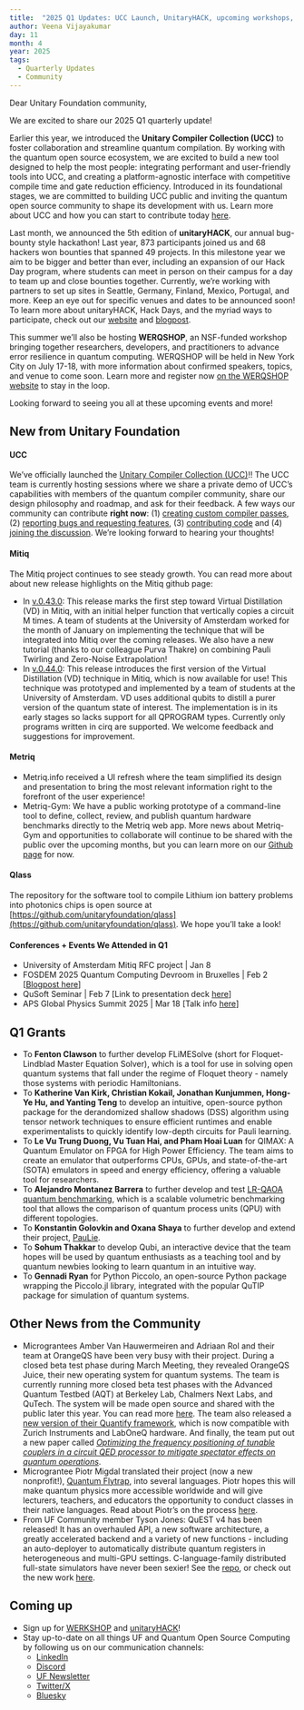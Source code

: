 ```yaml
---
title:  "2025 Q1 Updates: UCC Launch, UnitaryHACK, upcoming workshops, and more"
author: Veena Vijayakumar
day: 11
month: 4
year: 2025
tags: 
  - Quarterly Updates
  - Community
--- 
```


Dear Unitary Foundation community,

We are excited to share our 2025 Q1 quarterly update! 

Earlier this year, we introduced the **Unitary Compiler Collection (UCC)** to foster collaboration and streamline quantum compilation. By working with the quantum open source ecosystem, we are excited to build a new tool designed to help the most people: integrating performant and user-friendly tools into UCC, and creating a platform-agnostic interface with competitive compile time and gate reduction efficiency. Introduced in its foundational stages, we are committed to building UCC public and inviting the quantum open source community to shape its development with us. Learn more about UCC and how you can start to contribute today [here](https://unitary.foundation/posts/2025_ucc_launch_blog/). 

Last month, we announced the 5th edition of **unitaryHACK**, our annual bug-bounty style hackathon! Last year, 873 participants joined us and 68 hackers won bounties that spanned 49 projects. In this milestone year we aim to be bigger and better than ever, including an expansion of our Hack Day program, where students can meet in person on their campus for a day to team up and close bounties together. Currently, we’re working with partners to set up sites in Seattle, Germany, Finland, Mexico, Portugal, and more. Keep an eye out for specific venues and dates to be announced soon! To learn more about unitaryHACK, Hack Days, and the myriad ways to participate, check out our [website](https://unitaryhack.dev/) and [blogpost](https://unitary.foundation/posts/announcing_unitaryhack25/). 

This summer we’ll also be hosting **WERQSHOP**, an NSF-funded workshop bringing together researchers, developers, and practitioners to advance error resilience in quantum computing. WERQSHOP will be held in New York City on July 17-18, with more information about confirmed speakers, topics, and venue to come soon. Learn more and register now [on the WERQSHOP website](https://werq.shop/) to stay in the loop. 

Looking forward to seeing you all at these upcoming events and more! 


## New from Unitary Foundation

#### UCC
We’ve officially launched the [Unitary Compiler Collection (UCC)](https://unitary.foundation/posts/2025_ucc_launch_blog/)!! The UCC team is currently hosting sessions where we share a private demo of UCC’s capabilities with members of the quantum compiler community, share our design philosophy and roadmap, and ask for their feedback. A few ways our community can contribute **right now**: (1) [creating custom compiler passes](https://ucc.readthedocs.io/en/latest/contributing.html#proposing-a-new-transpiler-pass), (2) [reporting bugs and requesting features](https://github.com/unitaryfoundation/ucc/issues), (3) [contributing code](https://ucc.readthedocs.io/en/latest/contributing.html#contributing-guide) and (4) [joining the discussion](https://discord.com/channels/764231928676089909/1346546840526524427). We’re looking forward to hearing your thoughts! 

#### Mitiq 
The Mitiq project continues to see steady growth. You can read more about about new release highlights on the Mitiq github page: 
- In [v.0.43.0](https://github.com/unitaryfoundation/mitiq/releases/tag/v0.43.0): This release marks the first step toward Virtual Distillation (VD) in Mitiq, with an initial helper function that vertically copies a circuit M times. A team of students at the University of Amsterdam worked for the month of January on implementing the technique that will be integrated into Mitiq over the coming releases. We also have a new tutorial (thanks to our colleague Purva Thakre) on combining Pauli Twirling and Zero-Noise Extrapolation!
- In [v.0.44.0](https://github.com/unitaryfoundation/mitiq/releases/tag/v0.44.0): This release introduces the first version of the Virtual Distillation (VD) technique in Mitiq, which is now available for use! This technique was prototyped and implemented by a team of students at the University of Amsterdam. VD uses additional qubits to distill a purer version of the quantum state of interest. The implementation is in its early stages so lacks support for all QPROGRAM types. Currently only programs written in cirq are supported. We welcome feedback and suggestions for improvement.

#### Metriq
- Metriq.info received a UI refresh where the team simplified its design and presentation to bring the most relevant information right to the forefront of the user experience!
- Metriq-Gym: We have a public working prototype of a command-line tool to define, collect, review, and publish quantum hardware benchmarks directly to the Metriq web app. More news about Metriq-Gym and opportunities to collaborate will continue to be shared with the public over the upcoming months, but you can learn more on our [Github page](https://github.com/unitaryfoundation/metriq-gym) for now.    

#### Qlass 
The repository for the software tool to compile Lithium ion battery problems into photonics chips is open source at [https://github.com/unitaryfoundation/qlass](https://github.com/unitaryfoundation/qlass). We hope you’ll take a look!   

#### Conferences + Events We Attended in Q1
- University of Amsterdam Mitiq RFC project | Jan 8 
- FOSDEM 2025 Quantum Computing Devroom in Bruxelles | Feb 2 [[Blogpost here](https://unitary.foundation/posts/2025_fosdem_recap/)]
- QuSoft Seminar | Feb 7 [Link to presentation deck [here](https://natestemen.github.io/qem-qusoft/slides.html#/title-slide)]
- APS Global Physics Summit 2025 | Mar 18 [Talk info [here](https://summit.aps.org/events/MAR-J16/9)]


## Q1 Grants
- To **Fenton Clawson** to further develop FLiMESolve (short for Floquet-Lindblad Master Equation Solver), which is a tool for use in solving open quantum systems that fall under the regime of Floquet theory - namely those systems with periodic Hamiltonians.
- To **Katherine Van Kirk, Christian Kokail, Jonathan Kunjummen, Hong-Ye Hu, and Yanting Teng** to develop an intuitive, open-source python package for the derandomized shallow shadows (DSS) algorithm using tensor network techniques to ensure efficient runtimes and enable experimentalists to quickly identify low-depth circuits for Pauli learning.
- To **Le Vu Trung Duong, Vu Tuan Hai, and Pham Hoai Luan** for QIMAX: A Quantum Emulator on FPGA for High Power Efficiency. The team aims to create an emulator that outperforms CPUs, GPUs, and state-of-the-art (SOTA) emulators in speed and energy efficiency, offering a valuable tool for researchers.
- To **Alejandro Montanez Barrera** to further develop and test [LR-QAOA quantum benchmarking](https://arxiv.org/pdf/2502.06471), which is a scalable volumetric benchmarking tool that allows the comparison of quantum process units (QPU) with different topologies.
- To **Konstantin Golovkin and Oxana Shaya** to further develop and extend their project, [PauLie](https://github.com/QPauLie/PauLie).
- To **Sohum Thakkar** to develop Qubi, an interactive device that the team hopes will be used by quantum enthusiasts as a teaching tool and by quantum newbies looking to learn quantum in an intuitive way.
- To **Gennadi Ryan** for Python Piccolo, an open-source Python package wrapping the Piccolo.jl library, integrated with the popular QuTIP package for simulation of quantum systems.


## Other News from the Community
- Micrograntees Amber Van Hauwermeiren and Adriaan Rol and their team at OrangeQS have been very busy with their project. During a closed beta test phase during March Meeting, they revealed OrangeQS Juice, their new operating system for quantum systems. The team is currently running more closed beta test phases with the Advanced Quantum Testbed (AQT) at Berkeley Lab, Chalmers Next Labs, and QuTech. The system will be made open source and shared with the public later this year. You can read more [here](https://orangeqs.com/news/reveal-orangeqs-juice/). The team also released a [new version of their Quantify framework](https://orangeqs.com/news/quantify-zurich-instruments-0-0-1-release/), which is now compatible with Zurich Instruments and LabOneQ hardware. And finally, the team put out a new paper called [*Optimizing the frequency positioning of tunable couplers in a circuit QED processor to mitigate spectator effects on quantum operations*](https://arxiv.org/abs/2503.13225). 
- Micrograntee Piotr Migdal translated their project (now a new nonprofit!), [Quantum Flytrap](https://lab.quantumflytrap.com/), into several languages. Piotr hopes this will make quantum physics more accessible worldwide and will give lecturers, teachers, and educators the opportunity to conduct classes in their native languages. Read about Piotr’s on the process [here](https://p.migdal.pl/blog/2025/04/vibe-translating-quantum-flytrap).
- From UF Community member Tyson Jones: QuEST v4 has been released! It has an overhauled API, a new software architecture, a greatly accelerated backend and a variety of new functions - including an auto-deployer to automatically distribute quantum registers in heterogeneous and multi-GPU settings. C-language-family distributed full-state simulators have never been sexier! See the [repo](https://github.com/QuEST-Kit/QuEST), or check out the new work [here](https://github.com/QuEST-Kit/QuEST/blob/main/docs/v4.md).

## Coming up
- Sign up for [WERKSHOP](https://werq.shop/) and [unitaryHACK](https://unitaryhack.dev/register/)! 
- Stay up-to-date on all things UF and Quantum Open Source Computing by following us on our communication channels: 
    - [LinkedIn](https://www.linkedin.com/company/unitary-foundation/) 
    - [Discord](https://discord.gg/2Y9z9xKKbr) 
    - [UF Newsletter](https://bit.ly/uf-signup) 
    - [Twitter/X](https://x.com/unitaryfdn)
    - [Bluesky](https://bsky.app/profile/unitary.foundation)
